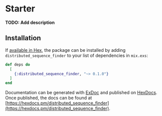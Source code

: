 # Starter

**TODO: Add description**

## Installation

If [available in Hex](https://hex.pm/docs/publish), the package can be installed
by adding `distributed_sequence_finder` to your list of dependencies in `mix.exs`:

```elixir
def deps do
  [
    {:distributed_sequence_finder, "~> 0.1.0"}
  ]
end
```

Documentation can be generated with [ExDoc](https://github.com/elixir-lang/ex_doc)
and published on [HexDocs](https://hexdocs.pm). Once published, the docs can
be found at [https://hexdocs.pm/distributed_sequence_finder](https://hexdocs.pm/distributed_sequence_finder).

